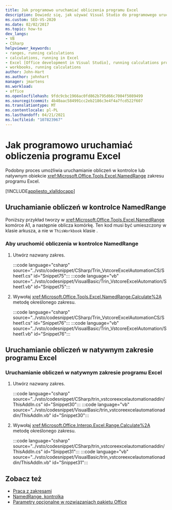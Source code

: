 ```yaml
---
title: Jak programowo uruchamiać obliczenia programu Excel
description: Dowiedz się, jak używać Visual Studio do programowego uruchamiania obliczeń w skoroszycie programu Microsoft Excel.
ms.custom: SEO-VS-2020
ms.date: 02/02/2017
ms.topic: how-to
dev_langs:
- VB
- CSharp
helpviewer_keywords:
- ranges, running calculations
- calculations, running in Excel
- Excel [Office development in Visual Studio], running calculations programmatically
- workbooks, running calculations
author: John-Hart
ms.author: johnhart
manager: jmartens
ms.workload:
- office
ms.openlocfilehash: 9fdc9cbc1966ac0fd862b795d66c7004f5089499
ms.sourcegitcommit: 4b40aac584991cc2eb2186c3e4f4a7fcd522f607
ms.translationtype: MT
ms.contentlocale: pl-PL
ms.lasthandoff: 04/21/2021
ms.locfileid: "107823967"
---
```

# <a name="how-to-programmatically-run-excel-calculations"></a>Jak programowo uruchamiać obliczenia programu Excel
  Podobny proces umożliwia uruchamianie obliczeń w kontrolce lub natywnym obiekcie <xref:Microsoft.Office.Tools.Excel.NamedRange> zakresu programu Excel.

 [!INCLUDE[appliesto_xlalldocapp](../vsto/includes/appliesto-xlalldocapp-md.md)]

## <a name="run-calculations-in-a-namedrange-control"></a>Uruchamianie obliczeń w kontrolce NamedRange
 Poniższy przykład tworzy w <xref:Microsoft.Office.Tools.Excel.NamedRange> komórce A1, a następnie oblicza komórkę. Ten kod musi być umieszczony w klasie arkusza, a nie w `ThisWorkbook` klasie .

### <a name="to-run-calculations-in-a-namedrange-control"></a>Aby uruchomić obliczenia w kontrolce NamedRange

1. Utwórz nazwany zakres.

     :::code language="csharp" source="../vsto/codesnippet/CSharp/Trin_VstcoreExcelAutomationCS/Sheet1.cs" id="Snippet75":::
     :::code language="vb" source="../vsto/codesnippet/VisualBasic/Trin_VstcoreExcelAutomation/Sheet1.vb" id="Snippet75":::

2. Wywołaj <xref:Microsoft.Office.Tools.Excel.NamedRange.Calculate%2A> metodę określonego zakresu.

     :::code language="csharp" source="../vsto/codesnippet/CSharp/Trin_VstcoreExcelAutomationCS/Sheet1.cs" id="Snippet76":::
     :::code language="vb" source="../vsto/codesnippet/VisualBasic/Trin_VstcoreExcelAutomation/Sheet1.vb" id="Snippet76":::

## <a name="run-calculations-in-a-native-excel-range"></a>Uruchamianie obliczeń w natywnym zakresie programu Excel

### <a name="to-run-calculations-in-a-native-excel-range"></a>Uruchamianie obliczeń w natywnym zakresie programu Excel

1. Utwórz nazwany zakres.

     :::code language="csharp" source="../vsto/codesnippet/CSharp/trin_vstcoreexcelautomationaddin/ThisAddIn.cs" id="Snippet30":::
     :::code language="vb" source="../vsto/codesnippet/VisualBasic/trin_vstcoreexcelautomationaddin/ThisAddIn.vb" id="Snippet30":::

2. Wywołaj <xref:Microsoft.Office.Interop.Excel.Range.Calculate%2A> metodę określonego zakresu.

     :::code language="csharp" source="../vsto/codesnippet/CSharp/trin_vstcoreexcelautomationaddin/ThisAddIn.cs" id="Snippet31":::
     :::code language="vb" source="../vsto/codesnippet/VisualBasic/trin_vstcoreexcelautomationaddin/ThisAddIn.vb" id="Snippet31":::

## <a name="see-also"></a>Zobacz też
- [Praca z zakresami](../vsto/working-with-ranges.md)
- [NamedRange, kontrolka](../vsto/namedrange-control.md)
- [Parametry opcjonalne w rozwiązaniach pakietu Office](../vsto/optional-parameters-in-office-solutions.md)
